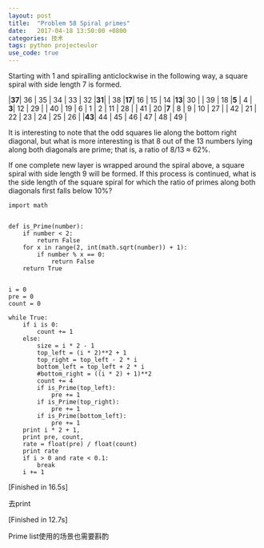 ```yaml
---
layout: post
title:  "Problem 58 Spiral primes"
date:   2017-04-18 13:50:00 +0800
categories: 技术
tags: python projecteulor
use_code: true
---
```

Starting with 1 and spiralling anticlockwise in the following way, a square spiral with side length 7 is formed.

|**37**|  36  |  35  |  34  |  33  |  32  |**31**|
|  38  |**17**|  16  |  15  |  14  |**13**|  30  |
|  39  |  18  |**5** |   4  | **3**|  12  |  29  |
|  40  |  19  |  6   |   1  |   2  |  11  |  28  |
|  41  |  20  |**7** |   8  |   9  |  10  |  27  |
|  42  |  21  |  22  |  23  |  24  |  25  |  26  |
|**43**|  44  |  45  |  46  |   47 |  48  |  49  |

It is interesting to note that the odd squares lie along the bottom right diagonal, but what is more interesting is that 8 out of the 13 numbers lying along both diagonals are prime; that is, a ratio of 8/13 ≈ 62%.


If one complete new layer is wrapped around the spiral above, a square spiral with side length 9 will be formed. If this process is continued, what is the side length of the square spiral for which the ratio of primes along both diagonals first falls below 10%?


<!--more-->

    import math


    def is_Prime(number):
        if number < 2:
            return False
        for x in range(2, int(math.sqrt(number)) + 1):
            if number % x == 0:
                return False
        return True


    i = 0
    pre = 0
    count = 0

    while True:
        if i is 0:
            count += 1
        else:
            size = i * 2 - 1
            top_left = (i * 2)**2 + 1
            top_right = top_left - 2 * i
            bottom_left = top_left + 2 * i
            #bottom_right = ((i * 2) + 1)**2
            count += 4
            if is_Prime(top_left):
                pre += 1
            if is_Prime(top_right):
                pre += 1
            if is_Prime(bottom_left):
                pre += 1
        print i * 2 + 1,
        print pre, count,
        rate = float(pre) / float(count)
        print rate
        if i > 0 and rate < 0.1:
            break
        i += 1
        
[Finished in 16.5s]

去print

[Finished in 12.7s]

Prime list使用的场景也需要斟酌
